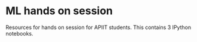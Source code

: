 # ML hands on session
Resources for hands on session for APIIT students. This contains 3 IPython notebooks. 
